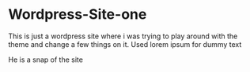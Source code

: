 # Wordpress-Site-one
This is just a wordpress site where i was trying to play around with the theme and change a few things on it. Used lorem ipsum for dummy text

He is a snap of the site 


